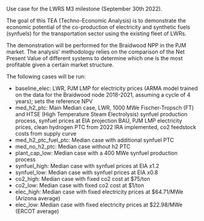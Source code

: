 Use case for the LWRS M3 milestone (September 30th 2022).

The goal of this TEA (Techno-Economic Analysis) is to demonstrate the economic potential of the co-production of electricity and synthetic fuels (synfuels) for the transportation sector using the existing fleet of LWRs. 

The demonstration will be performed for the Braidwood NPP in the PJM market. The analysis' methodology relies on the comparison of the Net Present Value of different systems to determine which one is the most profitable given a certain market structure. 

The following cases will be run: 
- baseline_elec: LWR, PJM LMP for electricity prices (ARMA model trained on the data for the Braidwood node 2018-2021, assuming a cycle of 4 years); sets the reference NPV
- med_h2_ptc: Main Median case, LWR, 1000 MWe Fischer-Tropsch (FT) and HTSE (High Temperature Steam Electrolysis) synfuel production process, synfuel prices at EIA projection BAU, PJM LMP electricity prices, clean hydrogen PTC from 2022 IRA implemented, co2 feedstock costs from supply curve
- med_h2_ptc_fuel_ptc: Median case with additional synfuel PTC
- med_no_h2_ptc: Median case without h2 PTC
- plant_cap_low: Median case with a 400 MWe synfuel production process
- synfuel_high: Median case with synfuel prices at EIA x1.2
- synfuel_low: Median case with synfuel prices at EIA x0.8
- co2_high: Median case with fixed co2 cost at $75/ton
- co2_low: Median case with fixed co2 cost at $1/ton
- elec_high: Median case with fixed electricity prices at $64.71/MWe (Arizona average)
- elec_low: Median case with fixed electricity prices at $22.98/MWe (ERCOT average)
